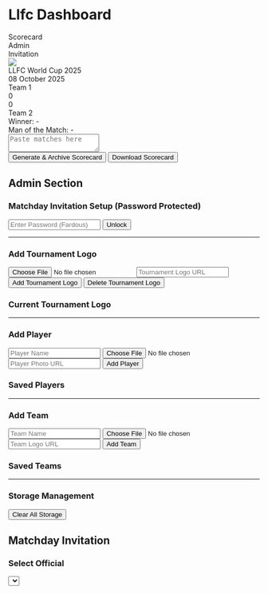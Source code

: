 <!DOCTYPE html>
<html lang="en">
<head>
<meta charset="UTF-8">
<title>Llfc Dashboard</title>
<style>
/* Same CSS as previous version */
@import url('https://fonts.googleapis.com/css2?family=Orbitron:wght@600;800&family=Montserrat:wght@500;700&display=swap');

body {
  font-family: 'Montserrat', sans-serif;
  background: #1e2a44;
  background-image: linear-gradient(45deg, #1e2a44 25%, #2a4066 25%, #2a4066 50%, #1e2a44 50%, #1e2a44 75%, #2a4066 75%, #2a4066);
  background-size: 20px 20px;
  color: #fff;
  display: flex;
  flex-direction: column;
  align-items: center;
  padding: 20px;
}

h1, h2, h3 {
  font-family: 'Orbitron', sans-serif;
  color: #ffd700;
}

.tabs {
  display: flex;
  gap: 20px;
  margin-bottom: 20px;
}

.tab-btn {
  padding: 12px 25px;
  background: #2a4066;
  border: 2px solid #00ffff;
  border-radius: 8px;
  cursor: pointer;
  font-weight: 700;
  color: #fff;
  transition: .3s;
  font-family: 'Orbitron', sans-serif;
}

.tab-btn.active {
  background: #00ffff;
  color: #1e2a44;
  box-shadow: 0 0 15px #00ffff;
}

section {
  display: none;
  width: 1080px;
}

section.active {
  display: block;
}

.scorecard {
  width: 1080px;
  max-width: 100%;
  background: #2a4066;
  border-radius: 15px;
  padding: 30px;
  box-shadow: 0 0 20px rgba(0, 255, 255, 0.3);
  border: 2px solid #00ffff;
}

.title-container {
  display: flex;
  align-items: center;
  justify-content: center;
  gap: 15px;
  margin-bottom: 10px;
}

.tournament-logo {
  width: 80px;
  height: 80px;
  border-radius: 50%;
  border: 3px solid #00ffff;
  box-shadow: 0 0 15px rgba(0, 255, 255, 0.5);
  object-fit: cover;
}

.title {
  font-size: 48px;
  font-family: 'Orbitron', sans-serif;
  color: #00ffff;
  text-shadow: 0 0 10px #00ffff;
  border: 3px solid #ffffff;
  padding: 10px 20px;
  border-radius: 10px;
  background: #1e2a44;
}

.date {
  font-size: 20px;
  font-family: 'Orbitron', sans-serif;
  color: #ffd700;
  text-align: center;
  margin-bottom: 25px;
}

.teams {
  display: flex;
  justify-content: space-between;
  align-items: center;
  margin-bottom: 20px;
}

.team-panel {
  flex: 1;
  text-align: center;
  font-size: 28px;
  font-weight: 800;
  padding: 15px;
  border-radius: 10px;
  border: 3px solid #ffd700;
  font-family: 'Orbitron', sans-serif;
  display: flex;
  align-items: center;
  justify-content: center;
  gap: 10px;
  color: #ffd700;
  background: #3a5088;
  text-shadow: 0 0 8px #ffd700;
}

.team-score {
  width: 80px;
  height: 50px;
  background: #fff;
  color: #1e2a44;
  border-radius: 8px;
  display: flex;
  align-items: center;
  justify-content: center;
  font-family: 'Orbitron', sans-serif;
  font-size: 24px;
  font-weight: 700;
  box-shadow: 0 0 10px rgba(0, 255, 255, 0.5);
  border: 3px solid #00ffff;
}

.team-logo {
  width: 80px;
  height: 80px;
  border-radius: 50%;
  object-fit: cover;
  border: 3px solid #00ffff;
  box-shadow: 0 0 15px rgba(0, 255, 255, 0.5);
}

#team1panel, #team2panel {
  color: #ffd700;
  text-shadow: 0 0 8px #ffd700;
}

.matches {
  display: flex;
  flex-direction: column;
  gap: 10px;
}

.match-row {
  display: flex;
  justify-content: space-between;
  align-items: center;
  padding: 10px 0;
}

.player-container {
  flex: 1;
  display: flex;
  align-items: center;
  justify-content: center;
  padding: 5px;
  border: 2px solid #00ffff;
  border-radius: 5px;
  height: 40px;
  box-sizing: border-box;
}

.player-left, .player-right {
  font-family: 'Orbitron', sans-serif;
  font-size: 22px;
  font-weight: 600;
  color: #ffffff;
  text-shadow: 0 0 5px #ffffff, 0 0 10px #ffffff;
  font-style: italic;
  text-align: center;
  width: 100%;
}

.score-box {
  width: 100px;
  height: 40px;
  background: #fff;
  color: #1e2a44;
  border-radius: 8px;
  display: flex;
  align-items: center;
  justify-content: center;
  font-family: 'Orbitron', sans-serif;
  font-size: 20px;
  margin: 0 15px;
  border: 3px solid #00ffff;
}

.results-summary {
  margin-top: 20px;
  text-align: center;
  font-family: 'Orbitron', sans-serif;
  font-size: 22px;
}

#winner {
  color: #ffd700;
  font-size: 26px;
  font-weight: 800;
}

#motmScorecard {
  color: #00ffff;
  font-size: 24px;
  font-weight: 700;
  margin-top: 10px;
}

textarea {
  width: 100%;
  height: 200px;
  margin: 20px 0;
  padding: 12px;
  background: #2a4066;
  border: 1px solid #00ffff;
  color: #fff;
  border-radius: 10px;
}

button {
  padding: 12px 25px;
  font-size: 16px;
  margin: 8px;
  border-radius: 8px;
  border: none;
  cursor: pointer;
  background: #00ffff;
  color: #1e2a44;
  font-weight: 700;
  font-family: 'Orbitron', sans-serif;
}

button:hover {
  background: #00cccc;
}

.delete-btn {
  background: #ff0000;
  color: #fff;
}

.delete-btn:hover {
  background: #cc0000;
}

.admin-panel, .invitation-panel {
  background: #2a4066;
  padding: 20px;
  border-radius: 15px;
  box-shadow: 0 0 20px rgba(0, 255, 255, 0.2);
}

.admin-panel input, .admin-panel button, .invitation-panel input, .invitation-panel button, .invitation-panel select {
  margin: 8px 0;
}

.admin-player, .admin-team, .admin-group, .admin-matchday, .admin-archive {
  margin: 5px 0;
  padding: 5px;
  background: #1e2a44;
  border-radius: 5px;
  display: flex;
  align-items: center;
  gap: 8px;
}

.url-input, select, input[type="date"], input[type="text"], input[type="password"], input[type="number"] {
  width: 100%;
  padding: 8px;
  background: #1e2a44;
  border: 1px solid #00ffff;
  color: #fff;
  border-radius: 5px;
  font-family: 'Montserrat', sans-serif;
}

.invitation-text, .archive-text {
  background: #1e2a44;
  padding: 15px;
  border: 1px solid #00ffff;
  border-radius: 10px;
  white-space: pre-wrap;
  font-family: 'Montserrat', sans-serif;
  margin-top: 10px;
}

table {
  width: 100%;
  border-collapse: collapse;
  margin-top: 10px;
}

th, td {
  padding: 8px;
  border: 1px solid #00ffff;
  text-align: left;
  font-family: 'Montserrat', sans-serif;
}

th {
  background: #3a5088;
  color: #ffd700;
}

td input {
  width: 100%;
  background: #1e2a44;
  border: none;
  color: #fff;
}

.success-message, .error-message {
  position: fixed;
  top: 20px;
  right: 20px;
  padding: 10px 15px;
  border-radius: 5px;
  font-family: 'Orbitron', sans-serif;
  font-size: 14px;
  z-index: 1000;
  box-shadow: 0 0 10px rgba(0, 255, 255, 0.5);
}

.success-message {
  background: #1e2a44;
  color: #ffd700;
  border: 1px solid #ffd700;
}

.error-message {
  background: #1e2a44;
  color: #ff3333;
  border: 1px solid #ff3333;
}
</style>
</head>
<body>

<h1>Llfc Dashboard</h1>
<div class="tabs">
  <div class="tab-btn active" onclick="openTab('scorecardTab', this)">Scorecard</div>
  <div class="tab-btn" onclick="openTab('adminTab', this)">Admin</div>
  <div class="tab-btn" onclick="openTab('invitationTab', this)">Invitation</div>
</div>

<!-- Scorecard -->
<section id="scorecardTab" class="active">
  <div class="scorecard" id="scorecard">
    <div class="title-container">
      <img src="https://i.ibb.co/QmTqf2K/default-logo.png" class="tournament-logo" id="tournamentLogo">
      <div class="title" id="tournamentName">LLFC World Cup 2025</div>
    </div>
    <div class="date" id="tournamentDate">08 October 2025</div>
    <div class="teams">
      <div class="team-panel" id="team1panel">Team 1</div>
      <div class="team-score" id="team1score">0</div>
      <div class="team-score" id="team2score">0</div>
      <div class="team-panel" id="team2panel">Team 2</div>
    </div>
    <div class="matches" id="matches"></div>
    <div class="results-summary">
      <div id="winner">Winner: -</div>
      <div id="motmScorecard">Man of the Match: -</div>
    </div>
  </div>
  <textarea id="pasteText" placeholder="Paste matches here"></textarea><br>
  <button onclick="generateScorecard()">Generate & Archive Scorecard</button>
  <button onclick="downloadScorecard()">Download Scorecard</button>
</section>

<!-- Admin -->
<section id="adminTab">
  <h2>Admin Section</h2>
  <div class="admin-panel">
    <h3>Matchday Invitation Setup (Password Protected)</h3>
    <input type="password" id="adminPassword" placeholder="Enter Password (Fardous)">
    <button onclick="unlockMatchdaySetup()">Unlock</button>
    <div id="matchdaySetup" style="display: none;">
      <h3>Add Matchday</h3>
      <input type="date" id="matchdayDate">
      <select id="team1Select"></select>
      <input type="text" id="team1Manual" placeholder="Or enter Team 1 manually">
      <select id="team2Select"></select>
      <input type="text" id="team2Manual" placeholder="Or enter Team 2 manually">
      <input type="number" id="groupNumber" min="1" max="16" placeholder="Group Number (1-16)">
      <button onclick="addMatchday()">Add Matchday</button>
      <h3>Saved Matchdays</h3>
      <div id="matchdayList"></div>
      <hr>
      <h3>Add Group</h3>
      <input type="text" id="groupName" placeholder="Group Name">
      <input type="text" id="groupLink" placeholder="Group Link (e.g., https://m.me/j/...)">
      <input type="text" id="official1" placeholder="Official 1 Name">
      <input type="text" id="official2" placeholder="Official 2 Name">
      <button onclick="addGroup()">Add Group</button>
      <h3>Saved Groups</h3>
      <div id="groupList"></div>
      <hr>
      <h3>Squad Submit Link</h3>
      <input type="text" id="squadSubmitLink" placeholder="Squad Submit Link (e.g., https://forms.gle/...)">
      <button onclick="saveSquadLink()">Save Squad Link</button>
      <h3>Current Squad Submit Link</h3>
      <div id="squadLinkDisplay"></div>
      <hr>
      <h3>Scorecard Archive</h3>
      <div id="archiveList"></div>
      <hr>
      <h3>Player Rankings</h3>
      <table id="rankingTable">
        <thead>
          <tr>
            <th>Player</th>
            <th>Team</th>
            <th>Matches Played</th>
            <th>Wins</th>
            <th>Draws</th>
            <th>Losses</th>
            <th>Win %</th>
            <th>GD</th>
            <th>MOTM</th>
            <th>Score</th>
            <th>Actions</th>
          </tr>
        </thead>
        <tbody id="rankingBody"></tbody>
      </table>
      <h3>Merge Players</h3>
      <select id="mergePlayer1"></select>
      <select id="mergePlayer2"></select>
      <button onclick="mergePlayers()">Merge Players</button>
    </div>
    <hr>
    <h3>Add Tournament Logo</h3>
    <input type="file" id="tournamentLogoInput" accept="image/*">
    <input type="text" id="tournamentLogoUrl" class="url-input" placeholder="Tournament Logo URL">
    <button onclick="addTournamentLogo()">Add Tournament Logo</button>
    <button class="delete-btn" onclick="deleteTournamentLogo()">Delete Tournament Logo</button>
    <h3>Current Tournament Logo</h3>
    <div id="tournamentLogoDisplay"></div>
    <hr>
    <h3>Add Player</h3>
    <input type="text" id="playerNameInput" placeholder="Player Name">
    <input type="file" id="playerPhotoInput" accept="image/*">
    <input type="text" id="playerPhotoUrl" class="url-input" placeholder="Player Photo URL">
    <button onclick="addPlayer()">Add Player</button>
    <h3>Saved Players</h3>
    <div id="playerList"></div>
    <hr>
    <h3>Add Team</h3>
    <input type="text" id="teamNameInput" placeholder="Team Name">
    <input type="file" id="teamLogoInput" accept="image/*">
    <input type="text" id="teamLogoUrl" class="url-input" placeholder="Team Logo URL">
    <button onclick="addTeam()">Add Team</button>
    <h3>Saved Teams</h3>
    <div id="teamList"></div>
    <hr>
    <h3>Storage Management</h3>
    <button class="delete-btn" onclick="clearStorage()">Clear All Storage</button>
  </div>
</section>

<!-- Invitation -->
<section id="invitationTab">
  <h2>Matchday Invitation</h2>
  <div class="invitation-panel">
    <h3>Select Official</h3>
    <select id="officialSelect" onchange="displayInvitation()"></select>
    <div id="invitationDisplay"></div>
  </div>
</section>

<!-- Success and Error Message Overlays -->
<div id="successMessage" class="success-message" style="display: none;"></div>
<div id="errorMessage" class="error-message" style="display: none;"></div>

<!-- Firebase SDK -->
<script src="https://www.gstatic.com/firebasejs/10.14.1/firebase-app-compat.js"></script>
<script src="https://www.gstatic.com/firebasejs/10.14.1/firebase-storage-compat.js"></script>
<!-- html2canvas for download -->
<script src="https://cdnjs.cloudflare.com/ajax/libs/html2canvas/1.4.1/html2canvas.min.js"></script>
<script>
// Your Firebase configuration
const firebaseConfig = {
  apiKey: "AIzaSyCsZrHcpJgGoTHeW0Ex4Hv20KLctDopPq4",
  authDomain: "llfc-4d2df.firebaseapp.com",
  projectId: "llfc-4d2df",
  storageBucket: "llfc-4d2df.firebasestorage.app",
  messagingSenderId: "697058785471",
  appId: "1:697058785471:web:7481cae8fe6b682d762e0a"
};

// Initialize Firebase with error handling
let storage;
try {
  if (typeof firebase === 'undefined') {
    throw new Error("Firebase SDK not loaded");
  }
  firebase.initializeApp(firebaseConfig);
  storage = firebase.storage();
  console.log("Firebase initialized successfully");
} catch (e) {
  console.error("Firebase initialization failed:", e.message);
  showError("Failed to load Firebase SDK. Check your internet connection or try again later.");
}

let playerPhotoMap = JSON.parse(localStorage.getItem("playerPhotoMap") || "{}");
let teamLogoMap = JSON.parse(localStorage.getItem("teamLogoMap") || "{}");
let matchdays = JSON.parse(localStorage.getItem("matchdays") || "[]");
let groups = JSON.parse(localStorage.getItem("groups") || "[]");
let squadSubmitLink = localStorage.getItem("squadSubmitLink") || "";
let tournamentLogo = localStorage.getItem("tournamentLogo") || "https://i.ibb.co/QmTqf2K/default-logo.png";
let archives = JSON.parse(localStorage.getItem("archives") || "[]");
let playerRankings = JSON.parse(localStorage.getItem("playerRankings") || "{}");
const defaultAvatar = "https://i.ibb.co/3R3p9rV/default-avatar.png";
const defaultLogo = "https://i.ibb.co/QmTqf2K/default-logo.png";

const successDiv = document.getElementById("successMessage");
const errorDiv = document.getElementById("errorMessage");

function showSuccess(message, timeout = 3000) {
  successDiv.textContent = message;
  successDiv.style.display = "block";
  errorDiv.style.display = "none";
  setTimeout(() => successDiv.style.display = "none", timeout);
}

function showError(message, timeout = 3000) {
  errorDiv.textContent = message;
  errorDiv.style.display = "block";
  successDiv.style.display = "none";
  setTimeout(() => errorDiv.style.display = "none", timeout);
}

function safeSetItem(key, value) {
  try {
    localStorage.setItem(key, value);
    return true;
  } catch (e) {
    if (e.name === 'QuotaExceededError') {
      showError('Storage quota exceeded! Clear storage via "Clear All Storage" button and try again.');
    } else {
      showError('Storage error: ' + e.message);
    }
    return false;
  }
}

function validateImageUrl(url) {
  return new Promise((resolve) => {
    const img = new Image();
    img.onload = () => resolve(true);
    img.onerror = () => resolve(false);
    img.src = url;
  });
}

async function uploadToFirebase(file, path) {
  if (!storage) {
    throw new Error("Firebase Storage is not initialized. Check Firebase setup.");
  }
  if (!file || !file.type.startsWith('image/')) {
    throw new Error("Please select a valid image file.");
  }
  try {
    const storageRef = storage.ref(path);
    await storageRef.put(file);
    const url = await storageRef.getDownloadURL();
    return url;
  } catch (e) {
    throw new Error("Failed to upload to Firebase: " + e.message);
  }
}

function clearStorage() {
  if (confirm('Are you sure you want to clear all saved data (logos, photos, matchdays, groups, archives, rankings)?')) {
    localStorage.clear();
    playerPhotoMap = {};
    teamLogoMap = {};
    matchdays = [];
    groups = [];
    squadSubmitLink = "";
    archives = [];
    playerRankings = {};
    tournamentLogo = defaultLogo;
    updatePlayerList();
    updateTeamList();
    updateMatchdayList();
    updateGroupList();
    updateSquadLinkDisplay();
    updateArchiveList();
    updateRankingTable();
    updateMergeSelects();
    document.getElementById("tournamentLogo").src = tournamentLogo;
    showSuccess("All storage cleared!");
  }
}

function unlockMatchdaySetup() {
  const password = document.getElementById("adminPassword").value;
  if (password === "Fardous") {
    document.getElementById("matchdaySetup").style.display = "block";
    showSuccess("Matchday setup unlocked!");
  } else {
    showError("Incorrect password!");
  }
}

function updateTeamSelect() {
  const team1Select = document.getElementById("team1Select");
  const team2Select = document.getElementById("team2Select");
  team1Select.innerHTML = '<option value="">Select Team 1</option>';
  team2Select.innerHTML = '<option value="">Select Team 2</option>';
  Object.keys(teamLogoMap).forEach(team => {
    team1Select.innerHTML += `<option value="${team}">${team}</option>`;
    team2Select.innerHTML += `<option value="${team}">${team}</option>`;
  });
}

function addMatchday() {
  const date = document.getElementById("matchdayDate").value;
  let team1 = document.getElementById("team1Select").value || document.getElementById("team1Manual").value.trim();
  let team2 = document.getElementById("team2Select").value || document.getElementById("team2Manual").value.trim();
  const groupNumber = document.getElementById("groupNumber").value;

  if (!date || !team1 || !team2 || !groupNumber) {
    showError("Please fill in all fields (date, teams, group number).");
    return;
  }

  if (Object.keys(teamLogoMap).length >= 32 && !teamLogoMap[team1]) {
    showError("Maximum 32 teams allowed. Add team via 'Add Team' first.");
    return;
  }

  matchdays.push({ date, team1, team2, groupNumber: parseInt(groupNumber) });
  if (safeSetItem("matchdays", JSON.stringify(matchdays))) {
    updateMatchdayList();
    document.getElementById("matchdayDate").value = "";
    document.getElementById("team1Select").value = "";
    document.getElementById("team1Manual").value = "";
    document.getElementById("team2Select").value = "";
    document.getElementById("team2Manual").value = "";
    document.getElementById("groupNumber").value = "";
    showSuccess("Matchday added!");
  }
}

function updateMatchdayList() {
  const list = document.getElementById("matchdayList");
  list.innerHTML = "";
  matchdays.forEach((m, index) => {
    list.innerHTML += `
      <div class="admin-matchday">
        ${m.date}: ${m.team1} vs ${m.team2} (Group ${m.groupNumber})
        <button class="delete-btn" onclick="deleteMatchday(${index})">Delete</button>
      </div>
    `;
  });
  updateOfficialSelect();
}

function deleteMatchday(index) {
  matchdays.splice(index, 1);
  if (safeSetItem("matchdays", JSON.stringify(matchdays))) {
    updateMatchdayList();
    showSuccess("Matchday deleted!");
  }
}

function addGroup() {
  const name = document.getElementById("groupName").value.trim();
  const link = document.getElementById("groupLink").value.trim();
  const official1 = document.getElementById("official1").value.trim();
  const official2 = document.getElementById("official2").value.trim();

  if (!name || !link || !official1 || !official2) {
    showError("Please fill in all group fields.");
    return;
  }

  if (groups.length >= 16) {
    showError("Maximum 16 groups allowed.");
    return;
  }

  groups.push({ name, link, officials: [official1, official2] });
  if (safeSetItem("groups", JSON.stringify(groups))) {
    updateGroupList();
    document.getElementById("groupName").value = "";
    document.getElementById("groupLink").value = "";
    document.getElementById("official1").value = "";
    document.getElementById("official2").value = "";
    showSuccess("Group added!");
  }
}

function updateGroupList() {
  const list = document.getElementById("groupList");
  list.innerHTML = "";
  groups.forEach((g, index) => {
    list.innerHTML += `
      <div class="admin-group">
        ${g.name}: ${g.link} (Officials: ${g.officials.join(", ")})
        <button class="delete-btn" onclick="deleteGroup(${index})">Delete</button>
      </div>
    `;
  });
  updateOfficialSelect();
}

function deleteGroup(index) {
  groups.splice(index, 1);
  if (safeSetItem("groups", JSON.stringify(groups))) {
    updateGroupList();
    showSuccess("Group deleted!");
  }
}

function saveSquadLink() {
  const link = document.getElementById("squadSubmitLink").value.trim();
  if (!link) {
    showError("Please enter a squad submit link.");
    return;
  }
  if (safeSetItem("squadSubmitLink", link)) {
    squadSubmitLink = link;
    updateSquadLinkDisplay();
    document.getElementById("squadSubmitLink").value = "";
    showSuccess("Squad submit link saved!");
  }
}

function updateSquadLinkDisplay() {
  document.getElementById("squadLinkDisplay").innerHTML = squadSubmitLink ? `<a href="${squadSubmitLink}" target="_blank">${squadSubmitLink}</a>` : "No link set";
}

function updateOfficialSelect() {
  const select = document.getElementById("officialSelect");
  select.innerHTML = '<option value="">Select Official</option>';
  const officials = new Set();
  groups.forEach(g => g.officials.forEach(o => officials.add(o)));
  officials.forEach(o => {
    select.innerHTML += `<option value="${o}">${o}</option>`;
  });
  displayInvitation();
}

function formatDate(dateStr) {
  const date = new Date(dateStr);
  const month = date.toLocaleString('default', { month: 'long' }).toUpperCase();
  const day = date.getDate().toString().padStart(2, '0');
  return `${day} ${month}`;
}

function generateInvitationText(matchday, group) {
  const groupNumber = group.name.match(/\d+/)?.[0] || group.name;
  return `🔔 LLFC CLUB WORLD CUP Group ${groupNumber}\n\nDate: ${formatDate(matchday.date)}\n\n🔴 ${matchday.team1}\n🔵 ${matchday.team2}\n\n📌 PLEASE JOIN YOUR MATCHDAY GROUP\n${group.link}\n\n✅ Squad Submit Link\n${squadSubmitLink}\n⚠️ PLEASE SUBMIT YOUR SQUAD BEFORE 5:00 PM\n🏅 Officials: ${group.officials.join(", ")}`;
}

function displayInvitation() {
  const official = document.getElementById("officialSelect").value;
  const display = document.getElementById("invitationDisplay");
  display.innerHTML = "";
  if (!official) return;

  const officialGroups = groups.filter(g => g.officials.includes(official));
  officialGroups.forEach(group => {
    const groupMatchdays = matchdays.filter(m => m.groupNumber === parseInt(group.name.match(/\d+/)?.[0]) || m.groupNumber);
    groupMatchdays.forEach(matchday => {
      const text = generateInvitationText(matchday, group);
      display.innerHTML += `
        <div>
          <h3>Group ${group.name} - ${matchday.date}</h3>
          <div class="invitation-text">${text}</div>
          <button onclick="copyText(\`${text.replace(/`/g, "\\`")}\`)">Copy Text</button>
        </div>
      `;
    });
  });
}

function copyText(text) {
  navigator.clipboard.writeText(text).then(() => {
    showSuccess("Invitation text copied!");
  }).catch(err => {
    console.error("Clipboard error:", err);
    showError("Failed to copy text. Try again or check browser permissions.");
  });
}

function levenshteinDistance(a, b) {
  const matrix = Array(b.length + 1).fill().map(() => Array(a.length + 1).fill(0));
  for (let i = 0; i <= a.length; i++) matrix[0][i] = i;
  for (let j = 0; j <= b.length; j++) matrix[j][0] = j;
  for (let j = 1; j <= b.length; j++) {
    for (let i = 1; i <= a.length; i++) {
      const indicator = a[i - 1] === b[j - 1] ? 0 : 1;
      matrix[j][i] = Math.min(
        matrix[j][i - 1] + 1,
        matrix[j - 1][i] + 1,
        matrix[j - 1][i - 1] + indicator
      );
    }
  }
  return matrix[b.length][a.length];
}

function isSimilarName(name1, name2) {
  const maxLen = Math.max(name1.length, name2.length);
  const distance = levenshteinDistance(name1.toLowerCase(), name2.toLowerCase());
  return distance / maxLen <= 0.2; // 80% similarity
}

function updatePlayerRankings(team1, team2, matches, motmPlayer, archiveId) {
  matches.forEach(match => {
    const [p1Raw, s1, s2, p2Raw] = match;
    const p1 = cleanName(p1Raw), p2 = cleanName(p2Raw);
    const team1Exact = team1, team2Exact = team2;

    [ { player: p1, team: team1Exact, score: parseInt(s1), oppScore: parseInt(s2), isMotm: p1Raw.includes("👑") },
      { player: p2, team: team2Exact, score: parseInt(s2), oppScore: parseInt(s1), isMotm: p2Raw.includes("👑") } ]
      .forEach(({ player, team, score, oppScore, isMotm }) => {
        let matchedPlayer = player;
        const existingPlayers = Object.keys(playerRankings);
        const match = existingPlayers.find(p => 
          playerRankings[p].team.toLowerCase() === team.toLowerCase() && 
          isSimilarName(p, player)
        );
        if (match) matchedPlayer = match;

        if (!playerRankings[matchedPlayer]) {
          playerRankings[matchedPlayer] = { team, matchesPlayed: 0, wins: 0, draws: 0, losses: 0, gd: 0, motm: 0, score: 0, winPercentage: 0, matches: [] };
        }
        const outcome = score > oppScore ? 'win' : score === oppScore ? 'draw' : 'loss';
        playerRankings[matchedPlayer].matches.push({ id: archiveId, outcome, score, oppScore });
        if (isMotm) playerRankings[matchedPlayer].motm += 1;
      });
  });

  // Recalculate stats
  Object.keys(playerRankings).forEach(player => {
    const data = playerRankings[player];
    data.matchesPlayed = data.matches.length;
    data.wins = data.matches.filter(m => m.outcome === 'win').length;
    data.draws = data.matches.filter(m => m.outcome === 'draw').length;
    data.losses = data.matches.filter(m => m.outcome === 'loss').length;
    data.gd = data.matches.reduce((sum, m) => sum + (m.score - m.oppScore), 0);
    data.winPercentage = data.matchesPlayed > 0 ? ((data.wins / data.matchesPlayed) * 100).toFixed(2) : 0;
    data.score = (data.wins * 10) + (data.draws * 5) + (data.losses * -7) + (data.gd * 1) + (data.motm * 5);
  });

  // Remove players with no matches
  Object.keys(playerRankings).forEach(player => {
    if (playerRankings[player].matchesPlayed === 0) {
      delete playerRankings[player];
    }
  });

  if (safeSetItem("playerRankings", JSON.stringify(playerRankings))) {
    updateRankingTable();
    updateMergeSelects();
  }
}

function recalculateRankings() {
  playerRankings = {};
  archives.forEach(archive => {
    updatePlayerRankings(archive.team1, archive.team2, archive.matches, archive.motmPlayer, archive.id);
  });
}

function updateRankingTable() {
  const tbody = document.getElementById("rankingBody");
  tbody.innerHTML = "";
  Object.keys(playerRankings).sort((a, b) => playerRankings[b].score - playerRankings[a].score)
    .forEach((player, index) => {
      const data = playerRankings[player];
      tbody.innerHTML += `
        <tr>
          <td><input value="${player}" onchange="editRanking(${index}, 'player', this.value)"></td>
          <td><input value="${data.team}" onchange="editRanking(${index}, 'team', this.value)"></td>
          <td><input type="number" value="${data.matchesPlayed}" onchange="editRanking(${index}, 'matchesPlayed', this.value)"></td>
          <td><input type="number" value="${data.wins}" onchange="editRanking(${index}, 'wins', this.value)"></td>
          <td><input type="number" value="${data.draws}" onchange="editRanking(${index}, 'draws', this.value)"></td>
          <td><input type="number" value="${data.losses}" onchange="editRanking(${index}, 'losses', this.value)"></td>
          <td>${data.winPercentage}%</td>
          <td><input type="number" value="${data.gd}" onchange="editRanking(${index}, 'gd', this.value)"></td>
          <td><input type="number" value="${data.motm}" onchange="editRanking(${index}, 'motm', this.value)"></td>
          <td>${data.score}</td>
          <td><button class="delete-btn" onclick="deleteRanking(${index})">Delete</button></td>
        </tr>
      `;
    });
}

function editRanking(index, field, value) {
  const player = Object.keys(playerRankings)[index];
  if (field === 'player') {
    const data = playerRankings[player];
    delete playerRankings[player];
    playerRankings[value] = data;
  } else {
    playerRankings[player][field] = field === 'team' ? value : parseInt(value) || 0;
    playerRankings[player].winPercentage = playerRankings[player].matchesPlayed > 0 ? 
      ((playerRankings[player].wins / playerRankings[player].matchesPlayed) * 100).toFixed(2) : 0;
    playerRankings[player].score = 
      (playerRankings[player].wins * 10) + 
      (playerRankings[player].draws * 5) + 
      (playerRankings[player].losses * -7) + 
      (playerRankings[player].gd * 1) + 
      (playerRankings[player].motm * 5);
  }
  if (safeSetItem("playerRankings", JSON.stringify(playerRankings))) {
    updateRankingTable();
    updateMergeSelects();
  }
}

function deleteRanking(index) {
  const player = Object.keys(playerRankings)[index];
  delete playerRankings[player];
  if (safeSetItem("playerRankings", JSON.stringify(playerRankings))) {
    updateRankingTable();
    updateMergeSelects();
    showSuccess("Player ranking deleted!");
  }
}

function mergePlayers() {
  const player1 = document.getElementById("mergePlayer1").value;
  const player2 = document.getElementById("mergePlayer2").value;
  if (!player1 || !player2 || player1 === player2) {
    showError("Please select two different players to merge.");
    return;
  }
  if (playerRankings[player1].team !== playerRankings[player2].team) {
    showError("Players must be from the same team to merge.");
    return;
  }
  playerRankings[player1].matches = playerRankings[player1].matches.concat(playerRankings[player2].matches);
  playerRankings[player1].motm += playerRankings[player2].motm;
  delete playerRankings[player2];
  recalculateRankings();
  showSuccess(`Merged ${player2} into ${player1}!`);
}

function updateMergeSelects() {
  const merge1 = document.getElementById("mergePlayer1");
  const merge2 = document.getElementById("mergePlayer2");
  merge1.innerHTML = '<option value="">Select Player 1</option>';
  merge2.innerHTML = '<option value="">Select Player 2</option>';
  Object.keys(playerRankings).forEach(player => {
    merge1.innerHTML += `<option value="${player}">${player} (${playerRankings[player].team})</option>`;
    merge2.innerHTML += `<option value="${player}">${player} (${playerRankings[player].team})</option>`;
  });
}

function saveToArchive(team1, team2, team1Points, team2Points, matches, motmPlayer) {
  const archive = {
    id: Date.now(),
    timestamp: new Date().toISOString(),
    team1,
    team2,
    team1Points,
    team2Points,
    matches,
    motmPlayer,
    inputText: document.getElementById("pasteText").value
  };
  archives.push(archive);
  if (safeSetItem("archives", JSON.stringify(archives))) {
    updateArchiveList();
    showSuccess("Scorecard archived!");
  }
}

function updateArchiveList() {
  const list = document.getElementById("archiveList");
  list.innerHTML = "";
  archives.forEach((archive, index) => {
    list.innerHTML += `
      <div class="admin-archive">
        ${archive.timestamp}: ${archive.team1} vs ${archive.team2} (${archive.team1Points}-${archive.team2Points})
        <button onclick="loadArchive(${index})">Load</button>
        <button onclick="editArchive(${index})">Edit</button>
        <button class="delete-btn" onclick="deleteArchive(${index})">Delete</button>
      </div>
    `;
  });
}

function loadArchive(index) {
  const archive = archives[index];
  document.getElementById("pasteText").value = archive.inputText;
  generateScorecard();
  showSuccess("Archive loaded!");
}

function editArchive(index) {
  const newText = prompt("Edit scorecard text:", archives[index].inputText);
  if (newText) {
    archives[index].inputText = newText;
    if (safeSetItem("archives", JSON.stringify(archives))) {
      updateArchiveList();
      recalculateRankings();
      showSuccess("Archive updated!");
    }
  }
}

function deleteArchive(index) {
  archives.splice(index, 1);
  if (safeSetItem("archives", JSON.stringify(archives))) {
    updateArchiveList();
    recalculateRankings();
    showSuccess("Archive deleted and rankings updated!");
  }
}

document.addEventListener("DOMContentLoaded", () => {
  document.getElementById("tournamentLogo").src = tournamentLogo;
  updateTournamentLogoDisplay();
  updatePlayerList();
  updateTeamList();
  updateMatchdayList();
  updateGroupList();
  updateSquadLinkDisplay();
  updateArchiveList();
  updateRankingTable();
  updateMergeSelects();
  updateTeamSelect();
  updateOfficialSelect();
});

function openTab(tabId, btn) {
  document.querySelectorAll("section").forEach(s => s.classList.remove("active"));
  document.getElementById(tabId).classList.add("active");
  document.querySelectorAll(".tab-btn").forEach(b => b.classList.remove("active"));
  btn.classList.add("active");
}

function cleanName(name) {
  return name.replace(/[@()⭐⛔🔑🔥👑!*\-_]/g, '').trim();
}

function getTeamLogo(teamName) {
  const teamMapKeys = Object.keys(teamLogoMap);
  const matchedKey = teamMapKeys.find(key => key.toLowerCase() === teamName.toLowerCase());
  return teamLogoMap[matchedKey] || defaultLogo;
}

function generateScorecard() {
  const text = document.getElementById("pasteText").value;
  const lines = text.split("\n");

  let teamLine = lines.find(l => l.includes("⚔️"));
  let team1 = teamLine ? cleanName(teamLine.split("⚔️")[0]).trim() : "Team 1";
  let team2 = teamLine ? cleanName(teamLine.split("⚔️")[1]).trim() : "Team 2";

  const matchesContainer = document.getElementById("matches");
  matchesContainer.innerHTML = "";

  let team1Points = 0, team2Points = 0, motmPlayer = "";
  const matches = [];

  lines.forEach(line => {
    if (line.includes("🆚")) {
      let m = line.match(/(.+?)\s*\(?(\d+)\)?\s*🆚\s*\(?(\d+)\)?\s*(.+)/);
      if (m) {
        let p1Raw = m[1].trim(), p2Raw = m[4].trim();
        let p1 = cleanName(p1Raw), p2 = cleanName(p2Raw);
        let s1 = parseInt(m[2]), s2 = parseInt(m[3]);

        if (p1Raw.includes("👑")) motmPlayer = p1;
        if (p2Raw.includes("👑")) motmPlayer = p2;

        matches.push([p1Raw, s1, s2, p2Raw]);
        matchesContainer.innerHTML += `
          <div class="match-row">
            <div class="player-container player-left">${p1}</div>
            <div class="score-box">${s1} - ${s2}</div>
            <div class="player-container player-right">${p2}</div>
          </div>
        `;

        if (s1 > s2) team1Points += 3;
        else if (s2 > s1) team2Points += 3;
        else { team1Points++; team2Points++; }
      }
    }
  });

  let team1LogoSrc = getTeamLogo(team1);
  let team2LogoSrc = getTeamLogo(team2);
  let team1Logo = `<img src="${team1LogoSrc}" class="team-logo" onerror="this.src='${defaultLogo}'">`;
  let team2Logo = `<img src="${team2LogoSrc}" class="team-logo" onerror="this.src='${defaultLogo}'">`;

  document.getElementById("team1panel").innerHTML = `${team1Logo}${team1}`;
  document.getElementById("team2panel").innerHTML = `${team2Logo}${team2}`;
  document.getElementById("team1score").innerText = team1Points;
  document.getElementById("team2score").innerText = team2Points;

  const winner = team1Points > team2Points ? team1 : (team2Points > team1Points ? team2 : "Draw");
  document.getElementById("winner").innerText = "Winner: " + winner;
  document.getElementById("motmScorecard").innerText = "Man of the Match: " + (motmPlayer || "-");
  document.getElementById("tournamentLogo").src = tournamentLogo;

  saveToArchive(team1, team2, team1Points, team2Points, matches, motmPlayer);
  updatePlayerRankings(team1, team2, matches, motmPlayer, archives[archives.length - 1]?.id);
}

async function addTournamentLogo() {
  const fileInput = document.getElementById("tournamentLogoInput");
  const urlInput = document.getElementById("tournamentLogoUrl");
  let imageUrl = urlInput.value.trim();
  const file = fileInput.files[0];

  try {
    if (file) {
      imageUrl = await uploadToFirebase(file, `images/tournament-logo.jpg`);
      urlInput.value = imageUrl;
    } else if (!imageUrl) {
      showError("Please select a file or enter a valid image URL.");
      return;
    }

    const isValid = await validateImageUrl(imageUrl);
    if (!isValid) {
      showError("Invalid image URL or image failed to load.");
      return;
    }

    if (safeSetItem("tournamentLogo", imageUrl)) {
      tournamentLogo = imageUrl;
      document.getElementById("tournamentLogo").src = tournamentLogo;
      updateTournamentLogoDisplay();
      fileInput.value = '';
      showSuccess("Tournament logo successfully saved!");
    }
  } catch (e) {
    showError("Upload failed: " + e.message);
  }
}

function deleteTournamentLogo() {
  if (safeSetItem("tournamentLogo", defaultLogo)) {
    tournamentLogo = defaultLogo;
    document.getElementById("tournamentLogo").src = tournamentLogo;
    updateTournamentLogoDisplay();
    document.getElementById("tournamentLogoInput").value = '';
    document.getElementById("tournamentLogoUrl").value = '';
    showSuccess("Tournament logo reset to default!");
  }
}

function updateTournamentLogoDisplay() {
  const display = document.getElementById("tournamentLogoDisplay");
  display.innerHTML = `<img src="${tournamentLogo}" class="tournament-logo" onerror="this.src='${defaultLogo}'">`;
}

async function addPlayer() {
  const name = document.getElementById("playerNameInput").value.trim();
  const fileInput = document.getElementById("playerPhotoInput");
  const urlInput = document.getElementById("playerPhotoUrl");
  let imageUrl = urlInput.value.trim();
  const file = fileInput.files[0];

  try {
    if (!name) {
      showError("Please enter a player name.");
      return;
    }
    if (file) {
      imageUrl = await uploadToFirebase(file, `images/players/${encodeURIComponent(name)}.jpg`);
      urlInput.value = imageUrl;
    } else if (!imageUrl) {
      showError("Please select a file or enter a valid image URL.");
      return;
    }

    const isValid = await validateImageUrl(imageUrl);
    if (!isValid) {
      showError("Invalid image URL or image failed to load.");
      return;
    }

    playerPhotoMap[name] = imageUrl;
    if (safeSetItem("playerPhotoMap", JSON.stringify(playerPhotoMap))) {
      updatePlayerList();
      document.getElementById("playerNameInput").value = '';
      document.getElementById("playerPhotoInput").value = '';
      document.getElementById("playerPhotoUrl").value = '';
      showSuccess("Player successfully saved!");
    } else {
      delete playerPhotoMap[name];
    }
  } catch (e) {
    showError("Upload failed: " + e.message);
  }
}

function updatePlayerList() {
  const list = document.getElementById("playerList");
  list.innerHTML = "";
  Object.keys(playerPhotoMap).forEach(p => {
    list.innerHTML += `
      <div class="admin-player">
        <img src="${playerPhotoMap[p] || defaultAvatar}" onerror="this.src='${defaultAvatar}'" style="width: 40px; height: 40px; border-radius: 50%;"> ${p}
      </div>
    `;
  });
}

async function addTeam() {
  const name = document.getElementById("teamNameInput").value.trim();
  const fileInput = document.getElementById("teamLogoInput");
  const urlInput = document.getElementById("teamLogoUrl");
  let imageUrl = urlInput.value.trim();
  const file = fileInput.files[0];

  try {
    if (!name) {
      showError("Please enter a team name.");
      return;
    }
    if (Object.keys(teamLogoMap).length >= 32) {
      showError("Maximum 32 teams allowed.");
      return;
    }
    if (file) {
      imageUrl = await uploadToFirebase(file, `images/teams/${encodeURIComponent(name)}.jpg`);
      urlInput.value = imageUrl;
    } else if (!imageUrl) {
      showError("Please select a file or enter a valid image URL.");
      return;
    }

    const isValid = await validateImageUrl(imageUrl);
    if (!isValid) {
      showError("Invalid image URL or image failed to load.");
      return;
    }

    teamLogoMap[name] = imageUrl;
    if (safeSetItem("teamLogoMap", JSON.stringify(teamLogoMap))) {
      updateTeamList();
      updateTeamSelect();
      document.getElementById("teamNameInput").value = '';
      document.getElementById("teamLogoInput").value = '';
      document.getElementById("teamLogoUrl").value = '';
      showSuccess("Team logo successfully saved!");
    } else {
      delete teamLogoMap[name];
    }
  } catch (e) {
    showError("Upload failed: " + e.message);
  }
}

function updateTeamList() {
  const list = document.getElementById("teamList");
  list.innerHTML = "";
  Object.keys(teamLogoMap).forEach(t => {
    list.innerHTML += `
      <div class="admin-team">
        <img src="${teamLogoMap[t] || defaultLogo}" onerror="this.src='${defaultLogo}'" style="width: 40px; height: 40px;"> ${t}
      </div>
    `;
  });
  updateTeamSelect();
}

function downloadScorecard() {
  const card = document.getElementById("scorecard");
  html2canvas(card, {scale: 2}).then(canvas => {
    const link = document.createElement("a");
    link.download = "scorecard.png";
    link.href = canvas.toDataURL("image/png");
    link.click();
  });
}
</script>
</body>
</html>
